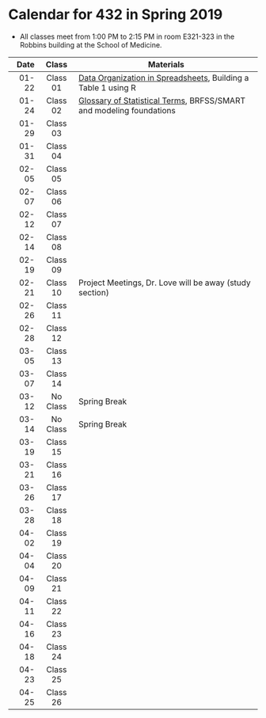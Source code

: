# Calendar for 432 in Spring 2019

- All classes meet from 1:00 PM to 2:15 PM in room E321-323 in the Robbins building at the School of Medicine. 

Date | Class | Materials
---------: | :--------: | ----------------------------------------------------------------------
01-22 | Class 01 | [Data Organization in Spreadsheets](https://github.com/THOMASELOVE/2019-432/blob/master/references/pdf/Broman_and_Woo_2018_Data_Organization_in_Spreadsheets.pdf), Building a Table 1 using R
01-24 | Class 02 | [Glossary of Statistical Terms](http://hbiostat.org/doc/glossary.pdf), BRFSS/SMART and modeling foundations
01-29 | Class 03 | 
01-31 | Class 04 | 
02-05 | Class 05 | 
02-07 | Class 06 | 
02-12 | Class 07 | 
02-14 | Class 08 | 
02-19 | Class 09 | 
02-21 | Class 10 | Project Meetings, Dr. Love will be away (study section)
02-26 | Class 11 | 
02-28 | Class 12 | 
03-05 | Class 13 | 
03-07 | Class 14 | 
03-12 | No Class | Spring Break
03-14 | No Class | Spring Break
03-19 | Class 15 | 
03-21 | Class 16 | 
03-26 | Class 17 | 
03-28 | Class 18 | 
04-02 | Class 19 | 
04-04 | Class 20 | 
04-09 | Class 21 | 
04-11 | Class 22 | 
04-16 | Class 23 | 
04-18 | Class 24 | 
04-23 | Class 25 | 
04-25 | Class 26 | 

